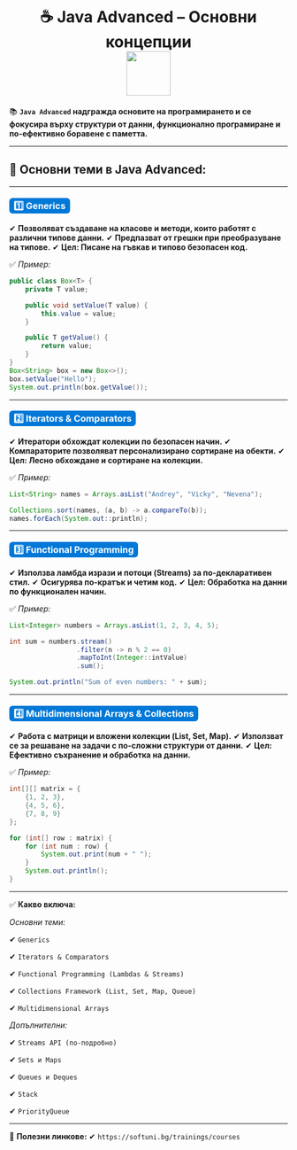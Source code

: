 <h1 align="center">
  ☕ Java Advanced – Основни концепции  
  <br>
  <img src="https://media.giphy.com/media/du3J3cXyzhj75IOgvA/giphy.gif" width="80">
</h1>

📚 **`Java Advanced` надгражда основите на програмирането и се фокусира върху структури от данни, функционално програмиране и по-ефективно боравене с паметта.**  

---

## 🔑 Основни теми в Java Advanced:

---

### <span style="background:#0078d7; color:white; padding:4px 8px; border-radius:6px;"> 1️⃣ Generics</span>

✔ **Позволяват създаване на класове и методи, които работят с различни типове данни.**
✔ **Предпазват от грешки при преобразуване на типове.**
✔ **Цел: Писане на гъвкав и типово безопасен код.**

✅ *Пример:*

```java
public class Box<T> {
    private T value;

    public void setValue(T value) {
        this.value = value;
    }

    public T getValue() {
        return value;
    }
}
Box<String> box = new Box<>();
box.setValue("Hello");
System.out.println(box.getValue());
```
---

### <span style="background:#0078d7; color:white; padding:4px 8px; border-radius:6px;"> 2️⃣ Iterators & Comparators</span>

✔ **Итератори обхождат колекции по безопасен начин.**
✔ **Компараторите позволяват персонализирано сортиране на обекти.**
✔ **Цел: Лесно обхождане и сортиране на колекции.**

✅ *Пример:*

```java
List<String> names = Arrays.asList("Andrey", "Vicky", "Nevena");

Collections.sort(names, (a, b) -> a.compareTo(b));
names.forEach(System.out::println);
```

---

### <span style="background:#0078d7; color:white; padding:4px 8px; border-radius:6px;"> 3️⃣ Functional Programming</span>

✔ **Използва ламбда изрази и потоци (Streams) за по-декларативен стил.**
✔ **Осигурява по-кратък и четим код.**
✔ **Цел: Обработка на данни по функционален начин.**

✅ *Пример:*

```java
List<Integer> numbers = Arrays.asList(1, 2, 3, 4, 5);

int sum = numbers.stream()
                 .filter(n -> n % 2 == 0)
                 .mapToInt(Integer::intValue)
                 .sum();

System.out.println("Sum of even numbers: " + sum);
```

---

### <span style="background:#0078d7; color:white; padding:4px 8px; border-radius:6px;"> 4️⃣ Multidimensional Arrays & Collections</span>

✔ **Работа с матрици и вложени колекции (List, Set, Map).**
✔ **Използват се за решаване на задачи с по-сложни структури от данни.**
✔ **Цел: Ефективно съхранение и обработка на данни.**

✅ *Пример:*

```java
int[][] matrix = {
    {1, 2, 3},
    {4, 5, 6},
    {7, 8, 9}
};

for (int[] row : matrix) {
    for (int num : row) {
        System.out.print(num + " ");
    }
    System.out.println();
}
```
---

✅ **Какво включа:**

*Основни теми:*

✔ `Generics`

✔ `Iterators & Comparators`

✔ `Functional Programming (Lambdas & Streams)`

✔ `Collections Framework (List, Set, Map, Queue)`

✔ `Multidimensional Arrays`

*Допълнителни:*

✔ `Streams API (по-подробно)`

✔ `Sets и Maps`

✔ `Queues и Deques`

✔ `Stack`

✔ `PriorityQueue`

---

🔗 **Полезни линкове:**
✔ `https://softuni.bg/trainings/courses`
